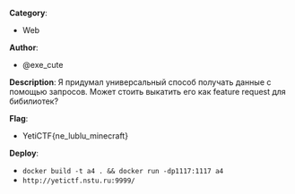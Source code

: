 __Category__: 
* Web

__Author__: 
* @exe_cute

__Description__: 
Я придумал универсальный способ получать данные с помощью запросов. Может стоить выкатить его как feature request для бибилиотек?

__Flag__:
* YetiCTF{ne_lublu_minecraft}

__Deploy__:
* `docker build -t a4 . && docker run -dp1117:1117 a4`
* `http://yetictf.nstu.ru:9999/`